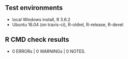 ## Test environments
* local Windows install, R 3.6.2
* Ubuntu 16.04 (on travis-ci), R-oldrel, R-release, R-devel
## R CMD check results
* 0 ERRORs | 0 WARNINGs | 0 NOTES.